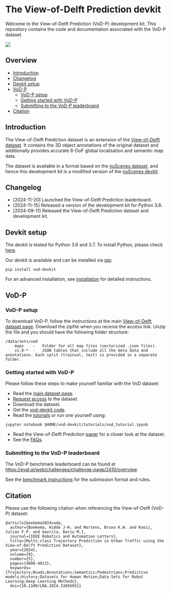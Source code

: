 # The View-of-Delft Prediction devkit
Welcome to the View-of-Delft Prediction (VoD-P) development kit. This repository contains the code and documentation associated with the VoD-P dataset.

![](TODO)

## Overview
- [Introduction](#introduction)
- [Changelog](#changelog)
- [Devkit setup](#devkit-setup)
- [VoD-P](#vod-p)
  - [VoD-P setup](#vod-p-setup)
  - [Getting started with VoD-P](#getting-started-with-vod-p)
  - [Submitting to the VoD-P leaderboard](#submitting-to-the-vod-p-leaderboard)
- [Citation](#citation)

## Introduction 
The View-of-Delft Prediction dataset is an extension of the [View-of-Delft dataset](https://intelligent-vehicles.org/datasets/view-of-delft/). It contains the 3D object annotations of the original dataset and additionally provides accurate 6-DoF global localisation and semantic map data.

The dataset is available in a format based on the [nuScenes dataset](https://www.nuscenes.org/), and hence this development kit is a modified version of the [nuScenes devkit](https://github.com/nutonomy/nuscenes-devkit).


## Changelog
- [2024-11-20] Launched the View-of-Delft Prediction leaderboard.
- [2024-11-15] Released a version of the development kit for Python 3.8.
- [2024-09-11] Released the View-of-Delft Prediction dataset and development kit.

## Devkit setup
The devkit is tested for Python 3.6 and 3.7. 
To install Python, please check [here](https://github.com/tudelft-iv/vod-devkit/blob/master/docs/installation.md#install-python).

Our devkit is available and can be installed via [pip](https://pip.pypa.io/en/stable/installing/):
```
pip install vod-devkit
```

For an advanced installation, see [installation](docs/installation.md) for detailed instructions.


## VoD-P

### VoD-P setup
To download VoD-P, follow the instructions at the main [View-of-Delft dataset page](https://intelligent-vehicles.org/datasets/view-of-delft/).
Download the zipfile when you receive the access link. 
Unzip the file and you should have the following folder structure:
```
/data/sets/vod
    maps	-	Folder for all map files (vectorized .json files).
    v1.0-*	-	JSON tables that include all the meta data and annotations. Each split (trainval, test) is provided in a separate folder.
```


### Getting started with VoD-P

Please follow these steps to make yourself familiar with the VoD dataset:
- Read the [main dataset page](https://intelligent-vehicles.org/datasets/view-of-delft/).
- [Request access](https://docs.google.com/forms/d/e/1FAIpQLSdKvkuKbzmJTn8raJBAWgekAJCpaQLS_ED63sUS89Ezo61RCQ/viewform) to the dataset.
- Download the dataset.
- Get the [vod-devkit code](https://github.com/tudelft-iv/vod-devkit/tree/main).
- Read the [tutorials](https://github.com/tudelft-iv/vod-devkit/tree/main/tutorials) or run one yourself using:
```
jupyter notebook $HOME/vod-devkit/tutorials/vod_tutorial.ipynb
```
- Read the View-of-Delft Prediction [paper](https://ieeexplore.ieee.org/document/10493110) for a closer look at the dataset.
- See the [FAQs](https://github.com/tudelft-iv/view-of-delft-prediction-devkit/blob/main/docs/faqs.md).


### Submitting to the VoD-P leaderboard

The VoD-P benchmark leaderboard can be found at https://eval.ai/web/challenges/challenge-page/2410/overview.

See the [benchmark instructions](https://github.com/tudelft-iv/view-of-delft-prediction-devkit/blob/main/docs/benchmark_instructions.md) for the submission format and rules.


## Citation
Please use the following citation when referencing the View-of-Delft (VoD-P) dataset:
```
@article{boekema2024vodp,
  author={Boekema, Hidde J-H. and Martens, Bruno K.W. and Kooij, Julian F.P. and Gavrila, Dariu M.},
  journal={IEEE Robotics and Automation Letters}, 
  title={Multi-class Trajectory Prediction in Urban Traffic using the View-of-Delft Prediction Dataset}, 
  year={2024},
  volume={9},
  number={5},
  pages={4806-4813},
  keywords={Trajectory;Roads;Annotations;Semantics;Pedestrians;Predictive models;History;Datasets for Human Motion;Data Sets for Robot Learning;Deep Learning Methods},
  doi={10.1109/LRA.2024.3385693}}

```


